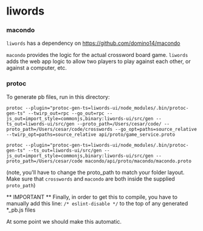 # liwords

### macondo

`liwords` has a dependency on https://github.com/domino14/macondo

`macondo` provides the logic for the actual crossword board game. `liwords` adds
the web app logic to allow two players to play against each other, or against
a computer, etc.

### protoc

To generate pb files, run in this directory:

`protoc --plugin="protoc-gen-ts=liwords-ui/node_modules/.bin/protoc-gen-ts" --twirp_out=rpc --go_out=rpc --js_out=import_style=commonjs,binary:liwords-ui/src/gen --ts_out=liwords-ui/src/gen --proto_path=/Users/cesar/code/ --proto_path=/Users/cesar/code/crosswords --go_opt=paths=source_relative --twirp_opt=paths=source_relative api/proto/game_service.proto`

`protoc --plugin="protoc-gen-ts=liwords-ui/node_modules/.bin/protoc-gen-ts" --ts_out=liwords-ui/src/gen --js_out=import_style=commonjs,binary:liwords-ui/src/gen --proto_path=/Users/cesar/code macondo/api/proto/macondo/macondo.proto`

(note, you'll have to change the proto_path to match your folder layout. Make sure that `crosswords` and `macondo` are both inside the supplied `proto_path`)

** IMPORTANT **
Finally, in order to get this to compile, you have to manually add this line: `/* eslint-disable */` to the top of any generated \*\_pb.js files

At some point we should make this automatic.
